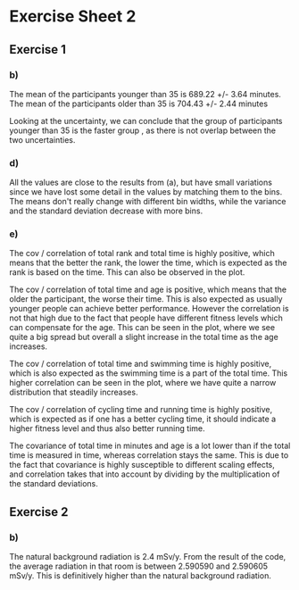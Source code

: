 # Exercise Sheet 2

## Exercise 1

### b)

The mean of the participants younger than 35 is 689.22 +/- 3.64 minutes.
The mean of the participants older than 35 is 704.43 +/- 2.44 minutes

Looking at the uncertainty, we can conclude that the group of participants younger than 35 is the faster group ,
as there is not overlap between the two uncertainties.

### d)

All the values are close to the results from (a), but have small variations since we have lost some detail in the values by matching them to the bins.
The means don't really change with different bin widths, while the variance and the standard deviation decrease with more bins.

### e)

The cov / correlation of total rank and total time is highly positive, which means that the better the rank, the lower the time, which is expected as the rank is based on the time. This can also be observed in the plot.

The cov / correlation of total time and age is positive, which means that the older the participant, the worse their time. This is also expected as usually younger people can achieve better performance. However the correlation is not that high due to the fact that people have different fitness levels which can compensate for the age. This can be seen in the plot, where we see quite a big spread but overall a slight increase in the total time as the age increases.

The cov / correlation of total time and swimming time is highly positive, which is also expected as the swimming time is a part of the total time. This higher correlation can be seen in the plot, where we have quite a narrow distribution that steadily increases.

The cov / correlation of cycling time and running time is highly positive, which is expected as if one has a better cycling time, it should indicate a higher fitness level and thus also better running time.

The covariance of total time in minutes and age is a lot lower than if the total time is measured in time, whereas correlation stays the same. This is due to the fact that covariance is highly susceptible to different scaling effects, and correlation takes that into account by dividing by the multiplication of the standard deviations.

## Exercise 2

### b)
The natural background radiation is 2.4 mSv/y. From the result of the code, the average radiation in that room is between 2.590590 and 2.590605 mSv/y. This is definitively higher than the natural background radiation.

